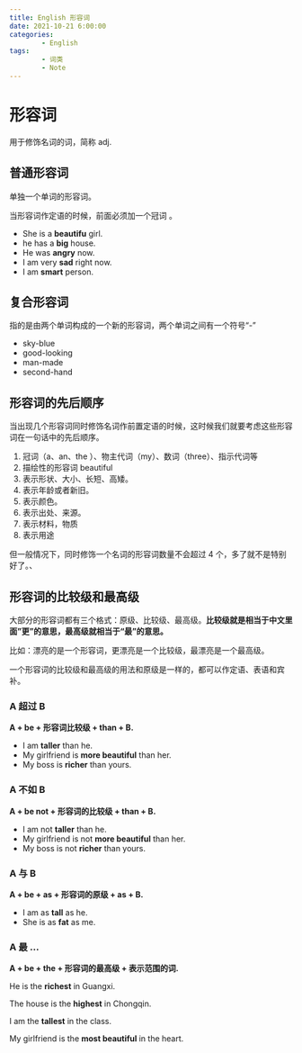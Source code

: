 ```yaml
---
title: English 形容词
date: 2021-10-21 6:00:00
categories:
        - English
tags:
        - 词类
        - Note
---
```


# 形容词

用于修饰名词的词，简称 adj.

## 普通形容词

单独一个单词的形容词。

当形容词作定语的时候，前面必须加一个冠词 。

- She is a **beautifu** girl.
- he has a **big** house.
- He was **angry** now.
- I am very **sad** right now.
- I am **smart** person.

## 复合形容词

指的是由两个单词构成的一个新的形容词，两个单词之间有一个符号“-”

- sky-blue
- good-looking
- man-made
- second-hand

## 形容词的先后顺序

当出现几个形容词同时修饰名词作前置定语的时候，这时候我们就要考虑这些形容词在一句话中的先后顺序。

1. 冠词（a、an、the ）、物主代词（my）、数词（three）、指示代词等
2. 描绘性的形容词 beautiful
3. 表示形状、大小、长短、高矮。
4. 表示年龄或者新旧。
5. 表示颜色。
6. 表示出处、来源。
7. 表示材料，物质
8. 表示用途

但一般情况下，同时修饰一个名词的形容词数量不会超过 4 个，多了就不是特别好了。、

## 形容词的比较级和最高级

大部分的形容词都有三个格式：原级、比较级、最高级。**比较级就是相当于中文里面”更”的意思，最高级就相当于“最”的意思。**

比如：漂亮的是一个形容词，更漂亮是一个比较级，最漂亮是一个最高级。

一个形容词的比较级和最高级的用法和原级是一样的，都可以作定语、表语和宾补。

### A 超过 B

**A + be + 形容词比较级 + than + B.**

- I am **taller** than he.
- My girlfriend is **more beautiful** than her.
- My boss is **richer** than yours.

### A 不如 B

**A + be not + 形容词的比较级 + than + B.**

- I am not **taller** than he.
- My girlfriend is not **more beautiful** than her.
- My boss is not **richer** than yours.

### A 与 B

**A + be + as + 形容词的原级 + as + B.**

- I am as **tall** as he.
- She is as **fat** as me.

### A 最 ...

**A + be + the + 形容词的最高级 + 表示范围的词.**

He is the **richest** in Guangxi.

The house is the **highest** in Chongqin.

I am the **tallest** in the class.

My girlfriend is the **most beautiful** in the heart.
